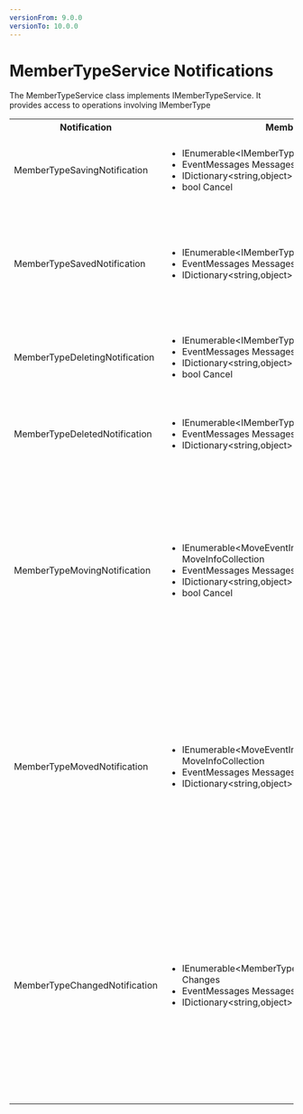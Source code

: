 ```yaml
---
versionFrom: 9.0.0
versionTo: 10.0.0
---
```


# MemberTypeService Notifications

The MemberTypeService class implements IMemberTypeService. It provides access to operations involving IMemberType

<table>
  <tr>
    <th>Notification</th>
    <th>Members</th>
    <th>Description</th>
  </tr>

  <tr>
    <td>MemberTypeSavingNotification</td>
    <td>
      <ul>
        <li>IEnumerable&ltIMemberType&gt SavedEntities</li>
        <li>EventMessages Messages</li>
        <li>IDictionary&ltstring,object&gt State</li>
        <li>bool Cancel</li>
      </ul>
    </td>
    <td>
    Published when MemberTypeService.Save is called in the API.<br/>
    SavedEntities: Gets the collection of IMemberType objects being saved.
    </td>
  </tr>

  <tr>
    <td>MemberTypeSavedNotification</td>
    <td>
      <ul>
        <li>IEnumerable&ltIMemberType&gt SavedEntities</li>
        <li>EventMessages Messages</li>
        <li>IDictionary&ltstring,object&gt State</li>
      </ul>
    </td>
    <td>
    Published when MemberTypeService.Save is called in the API, after the entities has been saved.<br/>
    NOTE: <em><a href="determining-new-entity.md">See here on how to determine if the entity is brand new</a></em><br/>
    SavedEntities: Gets the collection of saved IMemberType objects.
    </td>
  </tr>

  <tr>
    <td>MemberTypeDeletingNotification</td>
    <td>
      <ul>
        <li>IEnumerable&ltIMemberType&gt DeletedEntities</li>
        <li>EventMessages Messages</li>
        <li>IDictionary&ltstring,object&gt State</li>
        <li>bool Cancel</li>
      </ul>
    </td>
    <td>
      Published when MemberTypeService.Delete is called in the API.<br/>
      DeletedEntities: Gets the collection of IMemberType objects being deleted.
    </td>
  </tr>

  <tr>
    <td>MemberTypeDeletedNotification</td>
    <td>
      <ul>
        <li>IEnumerable&ltIMemberType&gt DeletedEntities</li>
        <li>EventMessages Messages</li>
        <li>IDictionary&ltstring,object&gt State</li>
      </ul>
    </td>
    <td>
      Published when MemberTypeService.Delete is called in the API, after the entities has been deleted.<br/>
      DeletedEntities: Gets the collection of deleted IMemberType objects.
    </td>
  </tr>

  <tr>
    <td>MemberTypeMovingNotification</td>
    <td>
      <ul>
        <li>IEnumerable&ltMoveEventInfo&ltIMemberType&gt&gt MoveInfoCollection</li>
        <li>EventMessages Messages</li>
        <li>IDictionary&ltstring,object&gt State</li>
        <li>bool Cancel</li>
      </ul>
    </td>
    <td>
    Published when MemberTypeService.Move is called in the API<br/>
    MoveInfoCollection will for each moving entity provide:
      <ol>
        <li>Entity: Gets the IMemberType object being moved</li>
        <li>OriginalPath: The original path the entity is moved from</li>
        <li>NewParentId: Gets the Id of the parent the entity will have after it has been moved</li>
      </ol>
    </td>
  </tr>

  <tr>
    <td>MemberTypeMovedNotification</td>
    <td>
      <ul>
        <li>IEnumerable&ltMoveEventInfo&ltIMemberType&gt&gt MoveInfoCollection</li>
        <li>EventMessages Messages</li>
        <li>IDictionary&ltstring,object&gt State</li>
      </ul>
    </td>
    <td>
    Published when MemberTypeService.Move is called in the API, after the entities has been moved.<br/>
    MoveInfoCollection will for each moving entity provide:
      <ol>
        <li>Entity: Gets the IMemberType object being moved</li>
        <li>OriginalPath: The original path the entity is moved from</li>
        <li>NewParentId: Gets the Id of the parent the entity will have after it has been moved</li>
      </ol>
    </td>
  </tr>

  <tr>
    <td>MemberTypeChangedNotification</td>
    <td>
      <ul>
        <li>IEnumerable&ltMemberTypeChange&ltIMemberType&gt&gt Changes</li>
        <li>EventMessages Messages</li>
        <li>IDictionary&ltstring,object&gt State</li>
      </ul>
    </td>
    <td>
    Published when a MemberType is saved or deleted, after the transaction has completed. This is mainly used for caching purposes, and generally not recommended, use Saved and Deleted notifications instead.<br/>
    Changes will for each item affected by the change prove:
    <ol>
      <li>Item: The IMemberType affected by the change.</li>
      <li>ChangeTypes: The type of change: Create, Remove, RefreshMain, etc.</li>
    </ol>
    </td>
  </tr>
</table>
